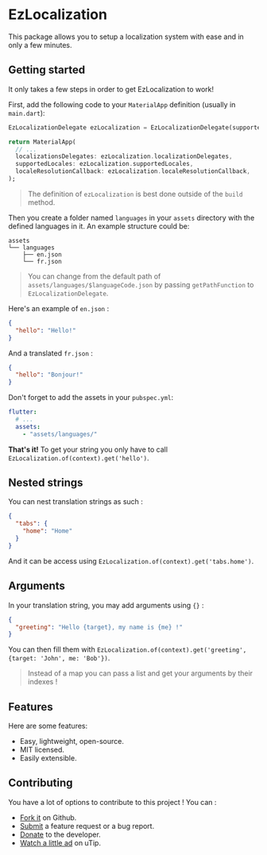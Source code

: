 # EzLocalization

This package allows you to setup a localization system with ease and in only a few minutes.

## Getting started

It only takes a few steps in order to get EzLocalization to work!

First, add the following code to your `MaterialApp` definition (usually in `main.dart`):

```dart
EzLocalizationDelegate ezLocalization = EzLocalizationDelegate(supportedLocales: [Locale('en'), Locale('fr')]); // The first language is your default language.

return MaterialApp(
  // ...
  localizationsDelegates: ezLocalization.localizationDelegates,
  supportedLocales: ezLocalization.supportedLocales,
  localeResolutionCallback: ezLocalization.localeResolutionCallback,
);
```

> The definition of `ezLocalization` is best done outside of the `build` method.

Then you create a folder named `languages` in your `assets` directory with the defined languages in it.
An example structure could be:

```
assets
└── languages
    ├── en.json
    └── fr.json
```

> You can change from the default path of `assets/languages/$languageCode.json` by passing `getPathFunction` to `EzLocalizationDelegate`.

Here's an example of `en.json` :

```json
{
  "hello": "Hello!"
}
```

And a translated `fr.json` :

```json
{
  "hello": "Bonjour!"
}
```

Don't forget to add the assets in your `pubspec.yml`:

```yml
flutter:
  # ...
  assets:
    - "assets/languages/"
```

**That's it!** To get your string you only have to call `EzLocalization.of(context).get('hello')`.

## Nested strings

You can nest translation strings as such :

```json
{
  "tabs": {
    "home": "Home"
  }
}
```

And it can be access using `EzLocalization.of(context).get('tabs.home')`.

## Arguments

In your translation string, you may add arguments using `{}` :

```json
{
  "greeting": "Hello {target}, my name is {me} !"
}
```

You can then fill them with `EzLocalization.of(context).get('greeting', {target: 'John', me: 'Bob'})`.

> Instead of a map you can pass a list and get your arguments by their indexes !

## Features

Here are some features:

* Easy, lightweight, open-source.
* MIT licensed.
* Easily extensible.

## Contributing

You have a lot of options to contribute to this project ! You can :

* [Fork it](https://github.com/Skyost/EzLocalization/fork) on Github.
* [Submit](https://github.com/Skyost/EzLocalization/issues/new/choose) a feature request or a bug report.
* [Donate](https://paypal.me/Skyost) to the developer.
* [Watch a little ad](https://utip.io/skyost) on uTip.

